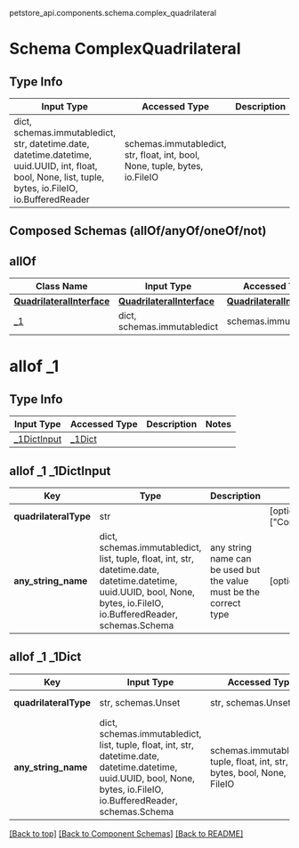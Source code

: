 petstore_api.components.schema.complex_quadrilateral
# Schema ComplexQuadrilateral

## Type Info
Input Type | Accessed Type | Description | Notes
------------ | ------------- | ------------- | -------------
dict, schemas.immutabledict, str, datetime.date, datetime.datetime, uuid.UUID, int, float, bool, None, list, tuple, bytes, io.FileIO, io.BufferedReader | schemas.immutabledict, str, float, int, bool, None, tuple, bytes, io.FileIO |  |

## Composed Schemas (allOf/anyOf/oneOf/not)
## allOf
Class Name | Input Type | Accessed Type | Description | Notes
------------- | ------------- | ------------- | ------------- | -------------
[**QuadrilateralInterface**](quadrilateral_interface.md) | [**QuadrilateralInterface**](quadrilateral_interface.md) | [**QuadrilateralInterface**](quadrilateral_interface.md) |  |
[_1](#allof-_1) | dict, schemas.immutabledict | schemas.immutabledict |  |

# allof _1

## Type Info
Input Type | Accessed Type | Description | Notes
------------ | ------------- | ------------- | -------------
[_1DictInput](#allof-_1-_1dictinput) | [_1Dict](#allof-_1-_1dict) |  |

## allof _1 _1DictInput
Key | Type |  Description | Notes
------------ | ------------- | ------------- | -------------
**quadrilateralType** | str |  | [optional] must be one of ["ComplexQuadrilateral"]
**any_string_name** | dict, schemas.immutabledict, list, tuple, float, int, str, datetime.date, datetime.datetime, uuid.UUID, bool, None, bytes, io.FileIO, io.BufferedReader, schemas.Schema | any string name can be used but the value must be the correct type | [optional]

## allof _1 _1Dict
Key | Input Type | Accessed Type | Description | Notes
------------ | ------------- | ------------- | ------------- | -------------
**quadrilateralType** | str, schemas.Unset | str, schemas.Unset |  | [optional] must be one of ["ComplexQuadrilateral"]
**any_string_name** | dict, schemas.immutabledict, list, tuple, float, int, str, datetime.date, datetime.datetime, uuid.UUID, bool, None, bytes, io.FileIO, io.BufferedReader, schemas.Schema | schemas.immutabledict, tuple, float, int, str, bytes, bool, None, FileIO | any string name can be used but the value must be the correct type | [optional]

[[Back to top]](#top) [[Back to Component Schemas]](../../../README.md#Component-Schemas) [[Back to README]](../../../README.md)
